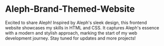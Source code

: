 # Aleph-Brand-Themed-Website
Excited to share Aleph! Inspired by Aleph's sleek design, this frontend website showcases my skills in HTML and CSS. It captures Aleph's essence with a modern and stylish approach, marking the start of my web development journey. Stay tuned for updates and more projects!
